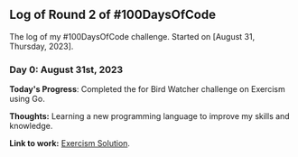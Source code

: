 ## Log of Round 2 of #100DaysOfCode

The log of my #100DaysOfCode challenge. Started on [August 31, Thursday, 2023].

### Day 0: August 31st, 2023

**Today's Progress**: Completed the for Bird Watcher challenge on Exercism using Go.

**Thoughts:** Learning a new programming language to improve my skills and knowledge.

**Link to work:** [Exercism Solution](https://exercism.org/tracks/go/exercises/bird-watcher/solutions/Nyagah).
